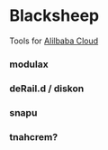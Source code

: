 Blacksheep
===============


Tools for [Alilbaba Cloud](https://www.alibabacloud.com/)



### modulax



### deRail.d / diskon



### snapu



### tnahcrem?



